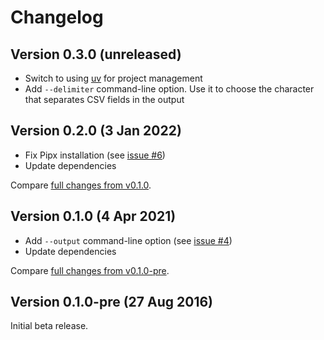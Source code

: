 # Changelog

## Version 0.3.0 (unreleased)

- Switch to using [uv](https://github.com/astral-sh/uv) for project management
- Add `--delimiter` command-line option. Use it to choose the character that separates CSV fields in the output

## Version 0.2.0 (3 Jan 2022)

- Fix Pipx installation (see [issue #6](https://github.com/flother/htmltab/issues/6))
- Update dependencies

Compare [full changes from v0.1.0](https://github.com/flother/htmltab/compare/v0.1.0...v0.2.0).

## Version 0.1.0 (4 Apr 2021)

- Add `--output` command-line option (see [issue #4](https://github.com/flother/htmltab/issues/4))
- Update dependencies

Compare [full changes from v0.1.0-pre](https://github.com/flother/htmltab/compare/16d15c44b5b5c0b9982b3ca0f31635ae0e9335f7...v0.1.0).

## Version 0.1.0-pre (27 Aug 2016)

Initial beta release.
